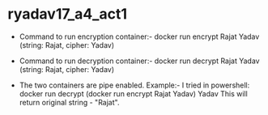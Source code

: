 # ryadav17_a4_act1

* Command to run encryption container:-
docker run encrypt Rajat Yadav (string: Rajat, cipher: Yadav)

* Command to run decryption container:-
docker run decrypt Rajat Yadav (string: Rajat, cipher: Yadav)

* The two containers are pipe enabled. Example:- 
I tried in powershell: docker run decrypt (docker run encrypt Rajat Yadav) Yadav
This will return original string - "Rajat".